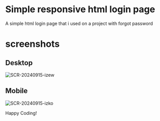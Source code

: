 # Simple responsive html login page


A simple html login page that i used on a project with forgot password


# screenshots
## Desktop

![SCR-20240915-izew](https://github.com/user-attachments/assets/bd0f06ba-c302-4040-93c4-9aa128894a1c)

## Mobile

![SCR-20240915-izko](https://github.com/user-attachments/assets/402824f4-9e67-412f-a196-4488a0aae3b8)



Happy Coding!
